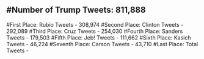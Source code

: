 #Number of Trump Tweets: 811,888
---
#First Place: Rubio Tweets - 308,974
#Second Place: Clinton Tweets - 292,089
#Third Place: Cruz Tweets - 254,030
#Fourth Place: Sanders Tweets - 179,503
#Fifth Place: Jeb! Tweets - 111,662
#Sixth Place: Kasich Tweets - 46,224
#Seventh Place: Carson Tweets - 43,710
#Last Place: Total Tweets -  
